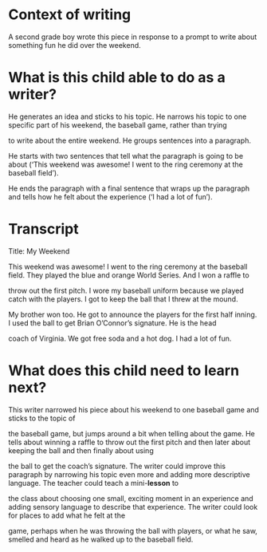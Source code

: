 # Context of writing

A second grade boy wrote this piece in response to a prompt to write about something fun he did over the weekend.

# What is this child able to do as a writer?

He generates an idea and sticks to his topic. He narrows his topic to one specific part of his weekend, the baseball game, rather than trying

to write about the entire weekend. He groups sentences into a paragraph.

He starts with two sentences that tell what the paragraph is going to be about (‘This weekend was awesome! I went to the ring ceremony at the baseball field’).

He ends the paragraph with a final sentence that wraps up the paragraph and tells how he felt about the experience (‘I had a lot of fun’).

# Transcript

Title: My Weekend

This weekend was awesome! I went to the ring ceremony at the baseball field. They played the blue and orange World Series. And I won a raffle to

throw out the first pitch. I wore my baseball uniform because we played catch with the players. I got to keep the ball that I threw at the mound.

My brother won too. He got to announce the players for the first half inning. I used the ball to get Brian O’Connor’s signature. He is the head

coach of Virginia. We got free soda and a hot dog. I had a lot of fun.

# What does this child need to learn next?

This writer narrowed his piece about his weekend to one baseball game and sticks to the topic of

the baseball game, but jumps around a bit when telling about the game. He tells about winning a raffle to throw out the first pitch and then later about keeping the ball and then finally about using

the ball to get the coach’s signature. The writer could improve this paragraph by narrowing his topic even more and adding more descriptive language. The teacher could teach a mini-**lesson** to

the class about choosing one small, exciting moment in an experience and adding sensory language to describe that experience. The writer could look for places to add what he felt at the

game, perhaps when he was throwing the ball with players, or what he saw, smelled and heard as he walked up to the baseball field.
